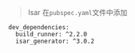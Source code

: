 > Isar
在`pubspec.yaml`文件中添加
```
dev_dependencies:
  build_runner: ^2.2.0
  isar_generator: ^3.0.2
```
